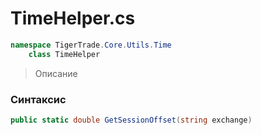 
# TimeHelper.cs
```csharp
namespace TigerTrade.Core.Utils.Time  
    class TimeHelper
```

> Описание

### Синтаксис
```csharp
public static double GetSessionOffset(string exchange)
```
